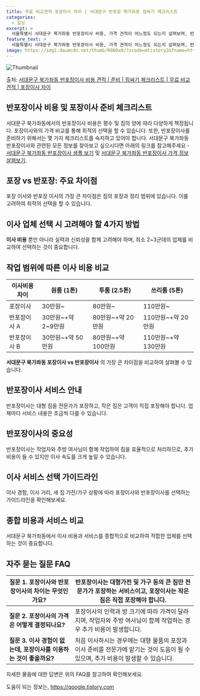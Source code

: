 ```yaml
---
title: 무료 비교견적 포장이사 차이 | 서대문구 반포장 북가좌동 짐싸기 체크리스트
categories:
  - 일상
excerpt: >
  서울특별시 서대문구 북가좌동 반포장이사 비용, 가격 견적이 어느정도 되는지 살펴보며, 반포장이사를 준비함에 있어 짐싸기 준비 체크리스트가 무엇인지 보겠습니다. 마지막으로 포장이사와 차이점을 통해 무료 비교견적으로 어떤 것이 더 합리적인 선택인지 공유 드립니다.서대문구 북가좌동 포장이사 견적 샘플 보기 👈 클릭서대문구 북가좌동 포장이사 가격 살펴보기 👈 클릭서대문구 북가좌동 반포장이사 평균 이사 비용평수서대문구 북가좌동 평균 이사 비용원룸 이사9평 이하 (1톤)30만원~투룸/쓰리룸 이사16평 ~ 20평 (2.5톤)80만원~쓰리룸 이사21평 (5톤) ~110만원~우리집 무료 이사견적 받기 👈 클릭포장 vs 반포장: 주요 차이점포장 이사와 반포장 이사의 가장 큰 차이점은 짐의 포장과 정리 범위에 있습니다..
feature_text: >
  서울특별시 서대문구 북가좌동 반포장이사 비용, 가격 견적이 어느정도 되는지 살펴보며, 반포장이사를 준비함에 있어 짐싸기 준비 체크리스트가 무엇인지 보겠습니다. 마지막으로 포장이사와 차이점을 통해 무료 비교견적으로 어떤 것이 더 합리적인 선택인지 공유 드립니다.서대문구 북가좌동 포장이사 견적 샘플 보기 👈 클릭서대문구 북가좌동 포장이사 가격 살펴보기 👈 클릭서대문구 북가좌동 반포장이사 평균 이사 비용평수서대문구 북가좌동 평균 이사 비용원룸 이사9평 이하 (1톤)30만원~투룸/쓰리룸 이사16평 ~ 20평 (2.5톤)80만원~쓰리룸 이사21평 (5톤) ~110만원~우리집 무료 이사견적 받기 👈 클릭포장 vs 반포장: 주요 차이점포장 이사와 반포장 이사의 가장 큰 차이점은 짐의 포장과 정리 범위에 있습니다..
image: https://img1.daumcdn.net/thumb/R800x0/?scode=mtistory2&fname=https%3A%2F%2Fblog.kakaocdn.net%2Fdn%2FIcBUF%2FbtsHcroCk2l%2FI3v957OjcX0zl8UxK3zmt0%2Fimg.webp
---
```


![Thumbnail](https://img1.daumcdn.net/thumb/R800x0/?scode=mtistory2&fname=https%3A%2F%2Fblog.kakaocdn.net%2Fdn%2FIcBUF%2FbtsHcroCk2l%2FI3v957OjcX0zl8UxK3zmt0%2Fimg.webp)

<p>출처: <a href="https://qoogle.tistory.com/9911" rel="dofollow">서대문구 북가좌동 반포장이사 비용 견적 | 준비 | 짐싸기 체크리스트 | 무료 비교견적 | 포장이사 차이</a> </p>

## 반포장이사 비용 및 포장이사 준비 체크리스트



서대문구 북가좌동에서의 반포장이사 비용은 평수 및 짐의 양에 따라 다양하게 책정됩니다. 포장이사와의 가격 비교를 통해 최적의 선택을 할 수
있습니다. 또한, 반포장이사를 준비하기 위해서는 몇 가지 체크리스트를 숙지하고 있어야 합니다. 서대문구 북가좌동 반포장이사와 관련된 모든
정보를 찾아보고 싶으시다면 아래의 링크를 참고해주세요 - [서대문구 북가좌동 반포장이사 샘플 보기](https://qoogle.tistory.com/9911) 및
[서대문구 북가좌동 반포장이사 가격 정보 살펴보기](https://qoogle.tistory.com/9911).

## 포장 vs 반포장: **주요 차이점**

포장 이사와 반포장 이사의 가장 큰 차이점은 짐의 포장과 정리 범위에 있습니다. 이를 고려하여 최적의 선택을 할 수 있습니다.

## 이사 업체 선택 시 고려해야 할 4가지 방법

**이사 비용** 뿐만 아니라 실력과 신뢰성을 함께 고려해야 하며, 최소 2~3군데의 업체를 비교하여 선택하는 것이 중요합니다.

## 작업 범위에 따른 이사 비용 비교

**이사비용 차이** | **원룸 (1톤)** | **투룸 (2.5톤)** | **쓰리룸 (5톤)**  
---|---|---|---  
포장이사 | 30만원~ | 80만원~ | 110만원~  
반포장이사 A | 30만원~+약 2~9만원 | 80만원~+약 20만원 | 110만원~+약 20만원  
반포장이사 B | 30만원~+약 50만원 | 80만원~+약 100만원 | 110만원~+약 130만원  
  
**서대문구 북가좌동 포장이사 vs 반포장이사** 의 가장 큰 차이점을 비교하여 살펴볼 수 있습니다.

## 반포장이사 서비스 안내

반포장이사는 대형 짐을 전문가가 포장하고, 작은 짐은 고객이 직접 포장해야 합니다. 업체마다 서비스 내용은 조금씩 다를 수 있습니다.

## 반포장이사의 중요성

반포장이사는 작업자와 주방 여사님이 함께 작업하여 짐을 효율적으로 처리하므로, 추가 비용이 들 수 있지만 이사 속도를 크게 높일 수
있습니다.

## 이사 서비스 선택 가이드라인

이사 경험, 이사 거리, 새 집 가전/가구 상황에 따라 포장이사와 반포장이사를 선택하는 가이드라인을 확인해보세요.

## 종합 비용과 서비스 비교

서대문구 북가좌동에서 이사 비용과 서비스를 종합적으로 비교하여 적합한 업체를 선택하는 것이 중요합니다.

## 자주 묻는 질문 FAQ

**질문 1. 포장이사와 반포장이사의 차이는 무엇인가요?** | 반포장이사는 대형가전 및 가구 등의 큰 짐만 전문가가 포장하는 서비스이고, 포장이사는 작은 짐은 직접 포장해야 합니다.  
---|---  
**질문 2. 포장이사의 가격은 어떻게 결정되나요?** | 포장이사의 인력과 방 크기에 따라 가격이 달라지며, 작업자와 주방 여사님이 함께 작업하는 경우 추가 비용이 발생합니다.  
**질문 3. 이사 경험이 없는데, 포장이사를 이용하는 것이 좋을까요?** | 처음 이사하시는 경우에는 대형 물품의 포장과 이사 준비를 전문가에 맡기는 것이 도움이 될 수 있으며, 추가 비용이 발생할 수 있습니다.  
  
자세한 물음에 대한 답변은 위의 FAQ를 참고하여 확인해보세요.



 

도움이 되는 정보는, <a href="https://qoogle.tistory.com" rel="dofollow">https://qoogle.tistory.com</a>


